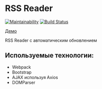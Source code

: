 # RSS Reader
[![Maintainability](https://api.codeclimate.com/v1/badges/5615f1cf78ab4e81c5a8/maintainability)](https://codeclimate.com/github/mika193/rss-reader/maintainability)
[![Build Status](https://travis-ci.org/mika193/rss-reader.svg?branch=master)](https://travis-ci.org/mika193/rss-reader)

[Демо](https://mika193-rss.surge.sh/)

RSS Reader с автоматическим обновлением

## Используемые технологии:

* Webpack
* Bootstrap
* AJAX используя Axios
* DOMParser
